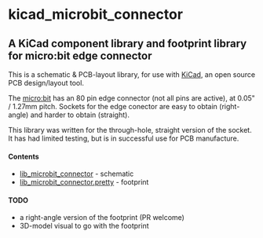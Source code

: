# kicad_microbit_connector

## A KiCad component library and footprint library for micro:bit edge connector

This is a schematic & PCB-layout library, for use with [KiCad](http://kicad-pcb.org/), an open source PCB design/layout tool.

The [micro:bit](http://microbit.org/) has an 80 pin edge connector (not all pins are active), at 0.05" / 1.27mm pitch.  Sockets for the edge conector are easy to obtain (right-angle) and harder to obtain (straight).

This library was written for the through-hole, straight version of the socket.  It has had limited testing, but is in successful use for PCB manufacture.

#### Contents

- [lib_microbit_connector](./lib_microbit_connector) - schematic
- [lib_microbit_connector.pretty](./lib_microbit_connector.pretty) - footprint


#### TODO

- a right-angle version of the footprint (PR welcome)
- 3D-model visual to go with the footprint

